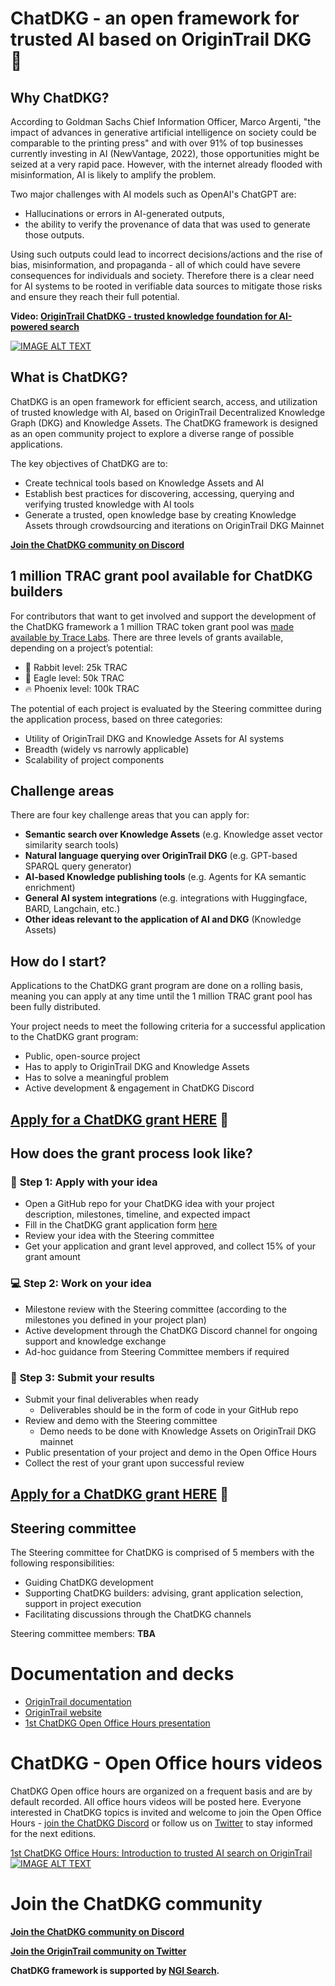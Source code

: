 # ChatDKG - an open framework for trusted AI based on OriginTrail DKG :rocket:


## Why ChatDKG?

According to Goldman Sachs Chief Information Officer, Marco Argenti, "the impact of advances in generative artificial intelligence on society could be comparable to the printing press" and with over 91% of top businesses currently investing in AI (NewVantage, 2022), those opportunities might be seized at a very rapid pace. However, with the internet already flooded with misinformation, AI is likely to amplify the problem.

Two major challenges with AI models such as OpenAI's ChatGPT are:



* Hallucinations or errors in AI-generated outputs, 
* the ability to verify the provenance of data that was used to generate those outputs.

Using such outputs could lead to incorrect decisions/actions and the rise of bias, misinformation, and propaganda - all of which could have severe consequences for individuals and society. Therefore there is a clear need for AI systems to be rooted in verifiable data sources to mitigate those risks and ensure they reach their full potential.

**Video: [OriginTrail ChatDKG - trusted knowledge foundation for AI-powered search](https://www.youtube.com/watch?v=NHLkNCL9gCI)**

[![IMAGE ALT TEXT](http://img.youtube.com/vi/NHLkNCL9gCI/0.jpg)](https://www.youtube.com/watch?v=NHLkNCL9gCI "ChatDKG - Trusted knowledge framework for AI-powered search")


## What is ChatDKG?

ChatDKG is an open framework for efficient search, access, and utilization of trusted knowledge with AI, based on OriginTrail Decentralized Knowledge Graph (DKG) and Knowledge Assets. The ChatDKG framework is designed as an open community project to explore a diverse range of possible applications.

The key objectives of ChatDKG are to:



* Create technical tools based on Knowledge Assets and AI
* Establish best practices for discovering, accessing, querying and verifying trusted knowledge with AI tools
* Generate a trusted, open knowledge base by creating Knowledge Assets through crowdsourcing and iterations on OriginTrail DKG Mainnet

**[Join the ChatDKG community on Discord](https://discord.gg/R4tRpCuwaA)**


## 1 million TRAC grant pool available for ChatDKG builders

For contributors that want to get involved and support the development of the ChatDKG framework a 1 million TRAC token grant pool was [made available by Trace Labs](https://medium.com/origintrail/trusted-ai-with-origintrail-join-the-fight-against-misinformation-and-participate-in-1-million-3f528ad06a22). There are three levels of grants available, depending on a project’s potential:


* :rabbit: Rabbit level: 25k TRAC
* :eagle: Eagle level: 50k TRAC
* :fire: Phoenix level: 100k TRAC

The potential of each project is evaluated by the Steering committee during the application process, based on three categories:



* Utility of OriginTrail DKG and Knowledge Assets for AI systems
* Breadth (widely vs narrowly applicable)
* Scalability of project components


## Challenge areas

There are four key challenge areas that you can apply for:



* **Semantic search over Knowledge Assets** (e.g. Knowledge asset vector similarity search tools)
* **Natural language querying over OriginTrail DKG** (e.g. GPT-based SPARQL query generator)
* **AI-based Knowledge publishing tools** (e.g. Agents for KA semantic enrichment)
* **General AI system integrations** (e.g. integrations with Huggingface, BARD, Langchain, etc.)
* **Other ideas relevant to the application of AI and DKG** (Knowledge Assets)


## How do I start?

Applications to the ChatDKG grant program are done on a rolling basis, meaning you can apply at any time until the 1 million TRAC grant pool has been fully distributed.

Your project needs to meet the following criteria for a successful application to the ChatDKG grant program:



* Public, open-source project
* Has to apply to OriginTrail DKG and Knowledge Assets
* Has to solve a meaningful problem
* Active development & engagement in ChatDKG Discord



## **[Apply for a ChatDKG grant HERE](https://docs.google.com/forms/d/1UWoyQoZaQ4SvO2lFh3zdAil7iHq8o-T5aX79fPbGHag/edit)** 🚀


## How does the grant process look like?

### 🏅 **Step 1: Apply with your idea** 


* Open a GitHub repo for your ChatDKG idea with your project description, milestones, timeline, and expected impact
* Fill in the ChatDKG grant application form [here](https://docs.google.com/forms/d/1UWoyQoZaQ4SvO2lFh3zdAil7iHq8o-T5aX79fPbGHag/edit)
* Review your idea with the Steering committee
* Get your application and grant level approved, and collect 15% of your grant amount


### 💻 **Step 2: Work on your idea**



* Milestone review with the Steering committee (according to the milestones you defined in your project plan)
* Active development through the ChatDKG Discord channel for ongoing support and knowledge exchange
* Ad-hoc guidance from Steering Committee members if required


### :star2: **Step 3: Submit your results**



* Submit your final deliverables when ready
    * Deliverables should be in the form of code in your GitHub repo
* Review and demo with the Steering committee
    * Demo needs to be done with Knowledge Assets on OriginTrail DKG mainnet
* Public presentation of your project and demo in the Open Office Hours
* Collect the rest of your grant upon successful review


## **[Apply for a ChatDKG grant HERE](https://docs.google.com/forms/d/1UWoyQoZaQ4SvO2lFh3zdAil7iHq8o-T5aX79fPbGHag/edit)** 🚀

## Steering committee

The Steering committee for ChatDKG is comprised of 5 members with the following responsibilities:

* Guiding ChatDKG development
* Supporting ChatDKG builders: advising, grant application selection, support in project execution
* Facilitating discussions through the ChatDKG channels

Steering committee members: **TBA**


# Documentation and decks

* [OriginTrail documentation](https://docs.origintrail.io/)
* [OriginTrail website](https://origintrail.io/)
* [1st ChatDKG Open Office Hours presentation](https://drive.google.com/file/d/177MZ9ASFLJbMvtEXDKjqfScTKJSQ1Qys/view?usp=share_link)


# ChatDKG - Open Office hours videos

ChatDKG Open office hours are organized on a frequent basis and are by default recorded. All office hours videos will be posted here. Everyone interested in ChatDKG topics is invited and welcome to join the Open Office Hours - [join the ChatDKG Discord](https://discord.gg/R4tRpCuwaA) or follow us on [Twitter](https://twitter.com/origin_trail) to stay informed for the next editions.

[1st ChatDKG Office Hours: Introduction to trusted AI search on OriginTrail](https://www.youtube.com/watch?v=Q3-d_Dxrjhs)
[![IMAGE ALT TEXT](http://img.youtube.com/vi/Q3-d_Dxrjhs/0.jpg)](https://www.youtube.com/watch?v=Q3-d_Dxrjhs "1st ChatDKG Office Hours: Introduction to trusted AI search on OriginTrail")

# Join the ChatDKG community

**[Join the ChatDKG community on Discord](https://discord.gg/R4tRpCuwaA)**

**[Join the OriginTrail community on Twitter](https://twitter.com/origin_trail)**

**ChatDKG framework is supported by [NGI Search](https://www.ngisearch.eu/view/Main/).**

